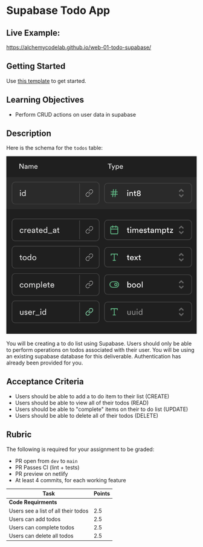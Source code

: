 # Supabase Todo App

## Live Example:

https://alchemycodelab.github.io/web-01-todo-supabase/

## Getting Started

Use [this template](https://github.com/alchemycodelab/half-baked-web-01-todo-supabase) to get started.

## Learning Objectives

-   Perform CRUD actions on user data in supabase

## Description

Here is the schema for the `todos` table:

![](./todos-model.png)

You will be creating a to do list using Supabase. Users should only be able to perform operations on todos associated with their user. You will be using an existing supabase database for this deliverable. Authentication has already been provided for you.

## Acceptance Criteria

-   Users should be able to add a to do item to their list (CREATE)
-   Users should be able to view all of their todos (READ)
-   Users should be able to "complete" items on their to do list (UPDATE)
-   Users should be able to delete all of their todos (DELETE)

## Rubric

The following is required for your assignment to be graded:

-   PR open from `dev` to `main`
-   PR Passes CI (lint + tests)
-   PR preview on netlify
-   At least 4 commits, for each working feature

| Task                                | Points |
| ----------------------------------- | ------ |
| **Code Requirments**                |        |
| Users see a list of all their todos | 2.5    |
| Users can add todos                 | 2.5    |
| Users can complete todos            | 2.5    |
| Users can delete all todos          | 2.5    |
